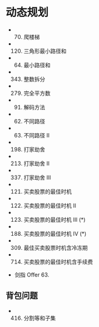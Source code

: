 # 动态规划

* 70. 爬楼梯
* 120. 三角形最小路径和
* 64. 最小路径和
* 343. 整数拆分
* 279. 完全平方数
* 91. 解码方法
* 62. 不同路径
* 63. 不同路径 II

* 198. 打家劫舍
* 213. 打家劫舍 II
* 337. 打家劫舍 III

* 121. 买卖股票的最佳时机
* 122. 买卖股票的最佳时机 II
* 123. 买卖股票的最佳时机 III (*)
* 188. 买卖股票的最佳时机 IV (*)
* 309. 最佳买卖股票时机含冷冻期
* 714. 买卖股票的最佳时机含手续费
* 剑指 Offer 63.

## 背包问题

* 416. 分割等和子集
